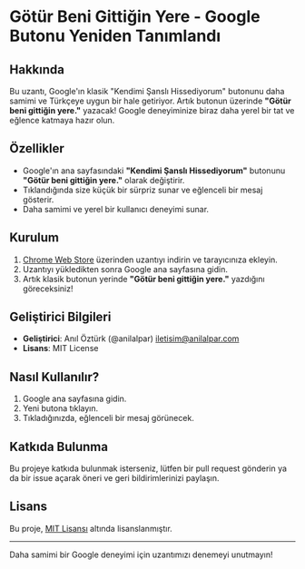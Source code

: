 # Götür Beni Gittiğin Yere - Google Butonu Yeniden Tanımlandı

## Hakkında
Bu uzantı, Google'ın klasik "Kendimi Şanslı Hissediyorum" butonunu daha samimi ve Türkçeye uygun bir hale getiriyor. Artık butonun üzerinde **"Götür beni gittiğin yere."** yazacak! Google deneyiminize biraz daha yerel bir tat ve eğlence katmaya hazır olun. 

## Özellikler
- Google'ın ana sayfasındaki **"Kendimi Şanslı Hissediyorum"** butonunu **"Götür beni gittiğin yere."** olarak değiştirir.
- Tıklandığında size küçük bir sürpriz sunar ve eğlenceli bir mesaj gösterir.
- Daha samimi ve yerel bir kullanıcı deneyimi sunar.

## Kurulum
1. [Chrome Web Store](https://chromewebstore.google.com/detail/mpiobenbckgfedbchebehnbdgafeejda/preview?hl=tr&authuser=0) üzerinden uzantıyı indirin ve tarayıcınıza ekleyin.
2. Uzantıyı yükledikten sonra Google ana sayfasına gidin.
3. Artık klasik butonun yerinde **"Götür beni gittiğin yere."** yazdığını göreceksiniz!

## Geliştirici Bilgileri
- **Geliştirici**: Anıl Öztürk (@anilalpar) <iletisim@anilalpar.com>
- **Lisans**: MIT License

## Nasıl Kullanılır?
1. Google ana sayfasına gidin.
2. Yeni butona tıklayın.
3. Tıkladığınızda, eğlenceli bir mesaj görünecek.

## Katkıda Bulunma
Bu projeye katkıda bulunmak isterseniz, lütfen bir pull request gönderin ya da bir issue açarak öneri ve geri bildirimlerinizi paylaşın.

## Lisans
Bu proje, [MIT Lisansı](./LICENSE) altında lisanslanmıştır.

---

Daha samimi bir Google deneyimi için uzantımızı denemeyi unutmayın!
